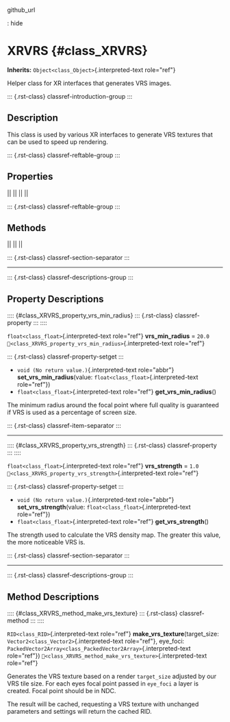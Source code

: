 github_url

:   hide

# XRVRS {#class_XRVRS}

**Inherits:** `Object<class_Object>`{.interpreted-text role="ref"}

Helper class for XR interfaces that generates VRS images.

::: {.rst-class}
classref-introduction-group
:::

## Description

This class is used by various XR interfaces to generate VRS textures
that can be used to speed up rendering.

::: {.rst-class}
classref-reftable-group
:::

## Properties

||
||
||
||

::: {.rst-class}
classref-reftable-group
:::

## Methods

||
||
||

::: {.rst-class}
classref-section-separator
:::

------------------------------------------------------------------------

::: {.rst-class}
classref-descriptions-group
:::

## Property Descriptions

:::: {#class_XRVRS_property_vrs_min_radius}
::: {.rst-class}
classref-property
:::
::::

`float<class_float>`{.interpreted-text role="ref"} **vrs_min_radius** =
`20.0` `🔗<class_XRVRS_property_vrs_min_radius>`{.interpreted-text
role="ref"}

::: {.rst-class}
classref-property-setget
:::

- `void (No return value.)`{.interpreted-text role="abbr"}
  **set_vrs_min_radius**(value: `float<class_float>`{.interpreted-text
  role="ref"})
- `float<class_float>`{.interpreted-text role="ref"}
  **get_vrs_min_radius**()

The minimum radius around the focal point where full quality is
guaranteed if VRS is used as a percentage of screen size.

::: {.rst-class}
classref-item-separator
:::

------------------------------------------------------------------------

:::: {#class_XRVRS_property_vrs_strength}
::: {.rst-class}
classref-property
:::
::::

`float<class_float>`{.interpreted-text role="ref"} **vrs_strength** =
`1.0` `🔗<class_XRVRS_property_vrs_strength>`{.interpreted-text
role="ref"}

::: {.rst-class}
classref-property-setget
:::

- `void (No return value.)`{.interpreted-text role="abbr"}
  **set_vrs_strength**(value: `float<class_float>`{.interpreted-text
  role="ref"})
- `float<class_float>`{.interpreted-text role="ref"}
  **get_vrs_strength**()

The strength used to calculate the VRS density map. The greater this
value, the more noticeable VRS is.

::: {.rst-class}
classref-section-separator
:::

------------------------------------------------------------------------

::: {.rst-class}
classref-descriptions-group
:::

## Method Descriptions

:::: {#class_XRVRS_method_make_vrs_texture}
::: {.rst-class}
classref-method
:::
::::

`RID<class_RID>`{.interpreted-text role="ref"}
**make_vrs_texture**(target_size:
`Vector2<class_Vector2>`{.interpreted-text role="ref"}, eye_foci:
`PackedVector2Array<class_PackedVector2Array>`{.interpreted-text
role="ref"}) `🔗<class_XRVRS_method_make_vrs_texture>`{.interpreted-text
role="ref"}

Generates the VRS texture based on a render `target_size` adjusted by
our VRS tile size. For each eyes focal point passed in `eye_foci` a
layer is created. Focal point should be in NDC.

The result will be cached, requesting a VRS texture with unchanged
parameters and settings will return the cached RID.
